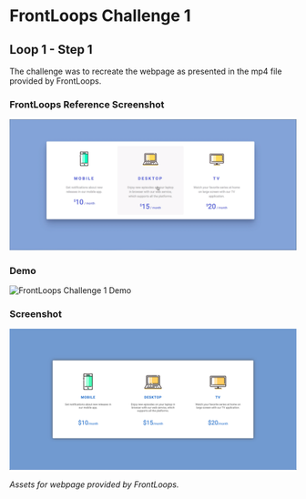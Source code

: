 # FrontLoops Challenge 1 
## Loop 1 - Step 1

The challenge was to recreate the webpage as presented in the mp4 file provided by FrontLoops.

### FrontLoops Reference Screenshot

![Front Loops Challenge 1 Reference Screenshot](frontloops-reference-screenshot.png)

### Demo

![FrontLoops Challenge 1 Demo](https://media.giphy.com/media/igmw5xTqeejwdKbom9/giphy.gif)

### Screenshot

![Front Loops Challenge 1 Output Screenshot](final-product-screenshot.png)

*Assets for webpage provided by FrontLoops.*
